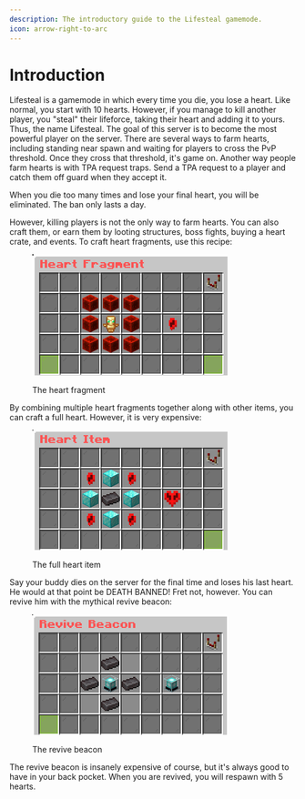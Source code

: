 ```yaml
---
description: The introductory guide to the Lifesteal gamemode.
icon: arrow-right-to-arc
---
```


# Introduction

Lifesteal is a gamemode in which every time you die, you lose a heart. Like normal, you start with 10 hearts. However, if you manage to kill another player, you "steal" their lifeforce, taking their heart and adding it to yours. Thus, the name Lifesteal. The goal of this server is to become the most powerful player on the server. There are several ways to farm hearts, including standing near spawn and waiting for players to cross the PvP threshold. Once they cross that threshold, it's game on. Another way people farm hearts is with TPA request traps. Send a TPA request to a player and catch them off guard when they accept it.

When you die too many times and lose your final heart, you will be eliminated. The ban only lasts a day.

However, killing players is not the only way to farm hearts. You can also craft them, or earn them by looting structures, boss fights, buying a heart crate, and events. To craft heart fragments, use this recipe:

<figure><img src="../.gitbook/assets/heartfragment.png" alt=""><figcaption><p>The heart fragment</p></figcaption></figure>

By combining multiple heart fragments together along with other items, you can craft a full heart. However, it is very expensive:

<figure><img src="../.gitbook/assets/image (2).png" alt=""><figcaption><p>The full heart item</p></figcaption></figure>

Say your buddy dies on the server for the final time and loses his last heart. He would at that point be DEATH BANNED! Fret not, however. You can revive him with the mythical revive beacon:

<figure><img src="../.gitbook/assets/revivebeacon.png" alt=""><figcaption><p>The revive beacon</p></figcaption></figure>

The revive beacon is insanely expensive of course, but it's always good to have in your back pocket. When you are revived, you will respawn with 5 hearts.
